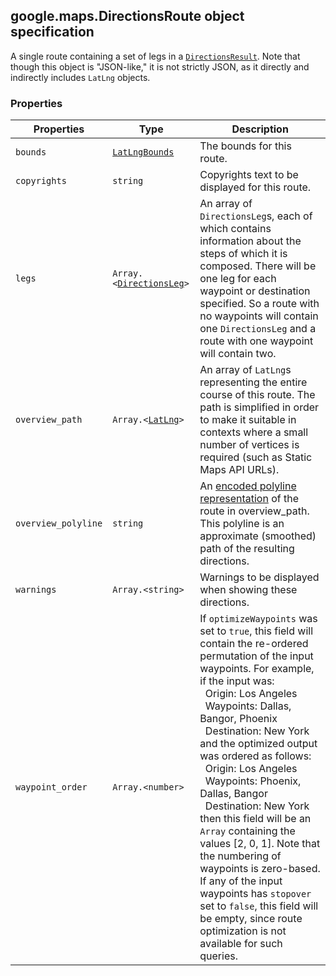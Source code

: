 <h2 id="DirectionsRoute">
google.maps.DirectionsRoute
object specification
</h2><p>A single route containing a set of legs in a <code><a href="https://github.com/amenadiel/google-maps-documentation/blob/master/docs/google.maps.DirectionsResult.md">DirectionsResult</a></code>. Note that though this object is "JSON-like," it is not strictly JSON, as it directly and indirectly includes <code>LatLng</code> objects.</p><h3>Properties</h3><table summary="interface DirectionsRoute - Properties" width="100%">
<thead>
<tr><th>Properties</th>
<th>Type</th>
<th>Description</th>
</tr></thead>
<tbody>
<tr>
<td><code>bounds</code></td>
<td><code><a href="https://github.com/amenadiel/google-maps-documentation/blob/master/docs/google.maps.LatLngBounds.md">LatLngBounds</a></code></td>
<td>The bounds for this route.</td>
</tr>
<tr>
<td><code>copyrights</code></td>
<td><code>string</code></td>
<td>Copyrights text to be displayed for this route.</td>
</tr>
<tr>
<td><code>legs</code></td>
<td><code>Array.&lt;<a href="https://github.com/amenadiel/google-maps-documentation/blob/master/docs/google.maps.DirectionsLeg.md">DirectionsLeg</a>&gt;</code></td>
<td>An array of <code>DirectionsLeg</code>s, each of which contains information about the steps of which it is composed. There will be one leg for each waypoint or destination specified. So a route with no waypoints will contain one <code>DirectionsLeg</code> and a route with one waypoint will contain two.</td>
</tr>
<tr>
<td><code>overview_path</code></td>
<td><code>Array.&lt;<a href="https://github.com/amenadiel/google-maps-documentation/blob/master/docs/google.maps.LatLng.md">LatLng</a>&gt;</code></td>
<td>An array of <code>LatLng</code>s representing the entire course of this route. The path is simplified in order to make it suitable in contexts where a small number of vertices is required (such as Static Maps API URLs).</td>
</tr>
<tr>
<td><code>overview_polyline</code></td>
<td><code>string</code></td>
<td>An <a href="/maps/documentation/utilities/polylinealgorithm">encoded polyline representation</a> of the route in overview_path. This polyline is an approximate (smoothed) path of the resulting directions.</td>
</tr>
<tr>
<td><code>warnings</code></td>
<td><code>Array.&lt;string&gt;</code></td>
<td>Warnings to be displayed when showing these directions.</td>
</tr>
<tr>
<td><code>waypoint_order</code></td>
<td><code>Array.&lt;number&gt;</code></td>
<td>If <code>optimizeWaypoints</code> was set to <code>true</code>, this field will contain the re-ordered permutation of the input waypoints. For example, if the input was:<br> &nbsp;&nbsp;Origin: Los Angeles<br> &nbsp;&nbsp;Waypoints: Dallas, Bangor, Phoenix<br> &nbsp;&nbsp;Destination: New York<br> and the optimized output was ordered as follows:<br> &nbsp;&nbsp;Origin: Los Angeles<br> &nbsp;&nbsp;Waypoints: Phoenix, Dallas, Bangor<br> &nbsp;&nbsp;Destination: New York<br> then this field will be an <code>Array</code> containing the values [2, 0, 1]. Note that the numbering of waypoints is zero-based.<br> If any of the input waypoints has <code>stopover</code> set to <code>false</code>, this field will be empty, since route optimization is not available for such queries.</td>
</tr>
</tbody>
</table>